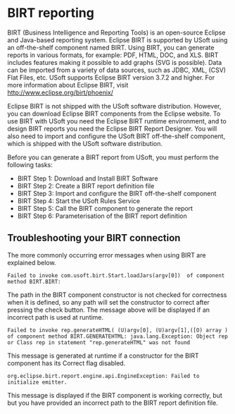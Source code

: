 # BIRT reporting

BIRT (Business Intelligence and Reporting Tools) is an open-source Eclipse and Java-based reporting system. Eclipse BIRT is supported by USoft using an off-the-shelf component named BIRT. Using BIRT, you can generate reports in various formats, for example: PDF, HTML, DOC, and XLS. BIRT includes features making it possible to add graphs (SVG is possible). Data can be imported from a variety of data sources, such as JDBC, XML, (CSV) Flat Files, etc. USoft supports Eclipse BIRT version 3.7.2 and higher. For more information about Eclipse BIRT, visit http://www.eclipse.org/birt/phoenix/

Eclipse BIRT is not shipped with the USoft software distribution. However, you can download Eclipse BIRT components from the Eclipse website. To use BIRT with USoft you need the Eclipse BIRT runtime environment, and to design BIRT reports you need the Eclipse BIRT Report Designer. You will also need to import and configure the USoft BIRT off-the-shelf component, which is shipped with the USoft software distribution.

Before you can generate a BIRT report from USoft, you must perform the following tasks:

- BIRT Step 1: Download and Install BIRT Software
- BIRT Step 2: Create a BIRT report definition file
- BIRT Step 3: Import and configure the BIRT off-the-shelf component
- BIRT Step 4: Start the USoft Rules Service
- BIRT Step 5: Call the BIRT component to generate the report
- BIRT Step 6: Parameterisation of the BIRT report definition

## Troubleshooting your BIRT connection

The more commonly occurring error messages when using BIRT are explained below.

```
Failed to invoke com.usoft.birt.Start.loadJars(argv[0])  of component method BIRT.BIRT:
```

The path in the BIRT component constructor is not checked for correctness when it is defined, so any path will set the constructor to correct after pressing the check button. The message above will be displayed if an incorrect path is used at runtime.

```
Failed to invoke rep.generateHTML( (U)argv[0], (U)argv[1],([O) array ) of component method BIRT.GENERATEHTML: java.lang.Exception: Object rep or Class rep in statement "rep.generateHTML" was not found
```

This message is generated at runtime if a constructor for the BIRT component has its Correct flag disabled.

```
org.eclipse.birt.report.engine.api.EngineException: Failed to initialize emitter.
```

This message is displayed if the BIRT component is working correctly, but but you have provided an incorrect path to the BIRT report definition file.